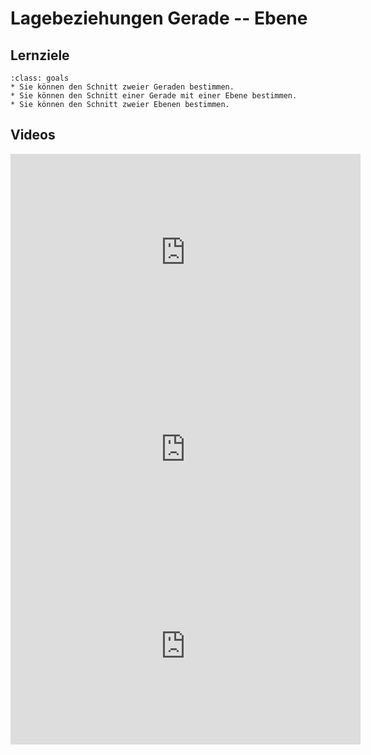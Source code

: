 # Lagebeziehungen Gerade -- Ebene

## Lernziele

```{admonition} Lernziele 
:class: goals
* Sie können den Schnitt zweier Geraden bestimmen.
* Sie können den Schnitt einer Gerade mit einer Ebene bestimmen.
* Sie können den Schnitt zweier Ebenen bestimmen.
```

## Videos

<iframe width="560" height="315" src="https://www.youtube.com/embed/S9m44EDVQ6M" title="YouTube video player" frameborder="0" allow="accelerometer; autoplay; clipboard-write; encrypted-media; gyroscope; picture-in-picture" allowfullscreen></iframe>

<iframe width="560" height="315" src="https://www.youtube.com/embed/CqBSmBOd4xM" title="YouTube video player" frameborder="0" allow="accelerometer; autoplay; clipboard-write; encrypted-media; gyroscope; picture-in-picture" allowfullscreen></iframe>

<iframe width="560" height="315" src="https://www.youtube.com/embed/q3V_ZRtx-Yc" title="YouTube video player" frameborder="0" allow="accelerometer; autoplay; clipboard-write; encrypted-media; gyroscope; picture-in-picture" allowfullscreen></iframe>